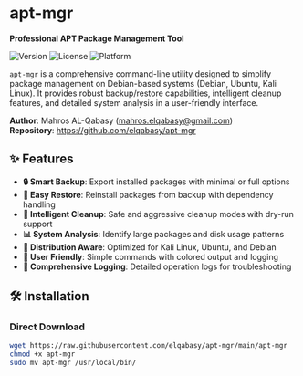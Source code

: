 # apt-mgr

**Professional APT Package Management Tool**

![Version](https://img.shields.io/badge/version-1.1.0-blue.svg)
![License](https://img.shields.io/badge/license-MIT-green.svg)
![Platform](https://img.shields.io/badge/platform-Debian%20|%20Ubuntu%20|%20Kali-lightgrey.svg)

`apt-mgr` is a comprehensive command-line utility designed to simplify package management on Debian-based systems (Debian, Ubuntu, Kali Linux). It provides robust backup/restore capabilities, intelligent cleanup features, and detailed system analysis in a user-friendly interface.

**Author**: Mahros AL-Qabasy ([mahros.elqabasy@gmail.com](mailto:mahros.elqabasy@gmail.com))  
**Repository**: https://github.com/elqabasy/apt-mgr

## ✨ Features

- **🔒 Smart Backup**: Export installed packages with minimal or full options
- **🔄 Easy Restore**: Reinstall packages from backup with dependency handling  
- **🧹 Intelligent Cleanup**: Safe and aggressive cleanup modes with dry-run support
- **📊 System Analysis**: Identify large packages and disk usage patterns
- **🎯 Distribution Aware**: Optimized for Kali Linux, Ubuntu, and Debian
- **🚀 User Friendly**: Simple commands with colored output and logging
- **📝 Comprehensive Logging**: Detailed operation logs for troubleshooting

## 🛠️ Installation

### Direct Download
```bash
wget https://raw.githubusercontent.com/elqabasy/apt-mgr/main/apt-mgr
chmod +x apt-mgr
sudo mv apt-mgr /usr/local/bin/
